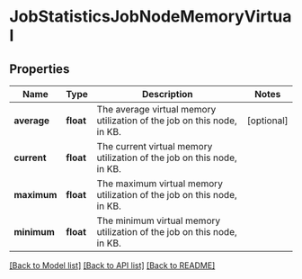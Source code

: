 # JobStatisticsJobNodeMemoryVirtual

## Properties
Name | Type | Description | Notes
------------ | ------------- | ------------- | -------------
**average** | **float** | The average virtual memory utilization of the job on this node, in KB. | [optional] 
**current** | **float** | The current virtual memory utilization of the job on this node, in KB. | 
**maximum** | **float** | The maximum virtual memory utilization of the job on this node, in KB. | 
**minimum** | **float** | The minimum virtual memory utilization of the job on this node, in KB. | 

[[Back to Model list]](../README.md#documentation-for-models) [[Back to API list]](../README.md#documentation-for-api-endpoints) [[Back to README]](../README.md)


